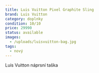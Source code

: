 ```yaml
---
title: Luis Vuitton Pixel Graphite Sling
brand: Luis Vuitton
category: doplnky
condition: 10/10
price: 29990
status: available
images:
  - /uploads/luisvuitton-bag.jpg
tags:
  - nový
---
```

Luis Vuitton náprsní taška
